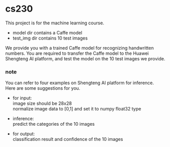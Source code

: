 # cs230

This project is for the machine learning course.
* model dir contains a Caffe model
* test_img dir contains 10 test images

We provide you with a trained Caffe model for recognizing handwritten numbers. You are required to transfer the Caffe model to the Huawei Shengteng AI platform, and test the model on the 10 test images we provide.

### note
You can refer to four examples on Shengteng AI platform for inference.  
Here are some suggestions for you.

* for input:  
image size should be 28x28  
normalize image data to [0,1] and set it to numpy float32 type

* inference:  
predict the categories of the 10 images

* for output:  
classification result and confidence of the 10 images
